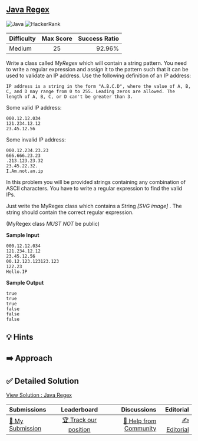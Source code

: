 ## [Java Regex](https://www.hackerrank.com/challenges/java-regex)

![Java](https://img.shields.io/badge/java-%23ED8B00.svg?style=for-the-badge&logo=openjdk&logoColor=white) ![HackerRank](https://img.shields.io/badge/-Hackerrank-2EC866?style=for-the-badge&logo=HackerRank&logoColor=white)

| Difficulty | Max Score | Success Ratio |
|:-----------|:------------:|------------:|
| Medium       | 25      | 92.96%        |

Write a class called *MyRegex* which will contain a string pattern. You need to write a regular expression and assign it to the pattern such that it can be used to validate an IP address. Use the following definition of an IP address:  




```
IP address is a string in the form "A.B.C.D", where the value of A, B, C, and D may range from 0 to 255. Leading zeros are allowed. The length of A, B, C, or D can't be greater than 3.

```

Some valid IP address:



```
000.12.12.034
121.234.12.12
23.45.12.56

```

Some invalid IP address:



```
000.12.234.23.23
666.666.23.23
.213.123.23.32
23.45.22.32.
I.Am.not.an.ip

```

In this problem you will be provided strings containing any combination of ASCII characters. You have to write a regular expression to find the valid IPs.


Just write the MyRegex class which contains a String  *[SVG image]* . The string should contain the correct regular expression.


(MyRegex class *MUST NOT* be public)

**Sample Input**


```
000.12.12.034
121.234.12.12
23.45.12.56
00.12.123.123123.123
122.23
Hello.IP

```
**Sample Output**


```
true
true
true
false
false
false

```

## 💡 Hints 

## ➡️ Approach 

## ✅ Detailed Solution
[View Solution : Java Regex](./Solution.java)

| Submissions | Leaderboard| Discussions | Editorial |
|:-----------|:------------:|------------:|------------:|
| [📝 My Submission](https://www.hackerrank.com/challenges/java-regex/submissions) | [🏆 Track our position](https://www.hackerrank.com/challenges/java-regex/leaderboard) | [🤔 Help from Community](https://www.hackerrank.com/challenges/java-regex/forum) | [✍️ Editorial](https://www.hackerrank.com/challenges/java-regex/editorial) |

